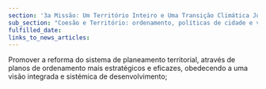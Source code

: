 ```yaml
---
section: '3a Missão: Um Território Inteiro e Uma Transição Climática Justa'
sub_section: "Coesão e Território: ordenamento, políticas de cidade e valorização do interior para dinamizar a economia"
fulfilled_date:
links_to_news_articles:
---
```


Promover a reforma do sistema de planeamento territorial, através de planos de ordenamento mais estratégicos e eficazes, obedecendo a uma visão integrada e sistémica de desenvolvimento;